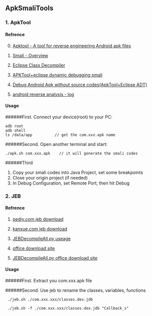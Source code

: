 ## ApkSmaliTools

### 1. ApkTool

#### Refrence

0. [Apktool - A tool for reverse engineering Android apk files](http://ibotpeaches.github.io/Apktool/)

1. [Smali - Overview](https://bitbucket.org/JesusFreke/smali/overview)

2. [Eclipse Class Decompiler](http://bbs.csdn.net/topics/390263414)
 
3. [APKTool+eclipse dynamic debugging smali](http://bbs.pediy.com/showthread.php?t=189610)

4. [Debug Android Apk without source codes(ApkTool+Eclipse ADT)](http://blog.csdn.net/roland_sun/article/details/26399669)

5. [android reverse analysis - log](http://www.9hao.info/pages/2014/07/androidni-xiang-fen-xi-zhi-logpian)

#### Usage

######First. Connect your device(root) to your PC:

    adb root
    adb shell
    ls /data/app          // get the com.xxx.apk name

######Second. Open another terminal and start:

    ./apk.sh com.xxx.apk	// it will generate the smali codes


######Third
1. Copy your smali codes into Java Project, set some breakpoints 
2. Close your origin project (if needed)
3. In Debug Configuration, set Remote Port, then hit Debug


### 2. JEB


#### Refrence

1. [pediy.com jeb download](http://bbs.pediy.com/showthread.php?t=189980)

2. [kanxue.com jeb download](http://www.kanxue.com/bbs/showthread.php?t=189980)

3. [JEBDecompileAll.py useage](http://www.cnblogs.com/maseng/p/4065853.html)

4. [office download site](http://www.android-decompiler.com/download.php)

5. [JEBDecompileAll.py office download site](https://www.pnfsoftware.com/viewer?file1=scripts/JEBDecompileAll.py)


#### Usage

######First. Extract you com.xxx.apk file

######Second. Use jeb to rename the classes, variables, functions

	 ./jeb.sh ./com.xxx.xxx/classes.dex.jdb

	 ./jeb.sh -f ./com.xxx.xxx/classes.dex.jdb "Callback_s"
